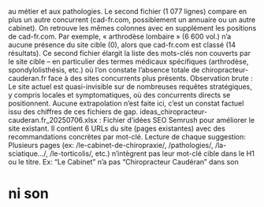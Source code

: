 au métier et aux pathologies. Le second fichier (1 077 lignes) compare en plus un autre concurrent (cad-fr.com, possiblement un annuaire ou un autre cabinet). On retrouve les mêmes colonnes avec en supplément les positions de cad-fr.com. Par exemple, « arthrodèse lombaire » (6 600 vol.) n’a aucune présence du site cible (0), alors que cad-fr.com est classé (14 résultats). Ce second fichier élargit la liste des mots-clés non couverts par le site cible – en particulier des termes médicaux spécifiques (arthrodèse, spondylolisthésis, etc.) où l’on constate l’absence totale de chiropracteur-cauderan.fr face à des sites concurrents plus présents. Observation brute : Le site actuel est quasi-invisible sur de nombreuses requêtes stratégiques, y compris locales et symptomatiques, où des concurrents directs se positionnent. Aucune extrapolation n’est faite ici, c’est un constat factuel issu des chiffres de ces fichiers de gap. ideas_chiropracteur-cauderan.fr_20250706.xlsx : Fichier d’idées SEO Semrush pour améliorer le site existant. Il contient 6 URLs du site (pages existantes) avec des recommandations concrètes par mot-clé. Lecture de chaque suggestion: Plusieurs pages (ex: /le-cabinet-de-chiropraxie/, /pathologies/, /la-sciatique.../, /le-torticolis/, etc.) n’intègrent pas leur mot-clé cible dans le H1 ou le titre. Ex: “Le Cabinet” n’a pas “Chiropracteur Caudéran” dans son <h1> ni son <title>. Semrush recommande donc d’ajouter le mot-clé cible dans le H1 et la balise title de ces pages. C’est un rappel que des optimisations on-page basiques sont manquantes. D’autres suggestions notent un contenu insuffisant en texte pour certaines pages comparé aux concurrents, ou au contraire une sur-optimisation (keyword répété trop de fois dans la page d’accueil). Importamment, Semrush propose d’acquérir des backlinks de certains domaines d’autorité locale. Par exemple : « Try to acquire backlinks from the following domains: annuairefrancais.fr, keskeces.com, radiologie-begles.fr, ... ». Cela indique que le profil de liens du site est perfectible, et qu’il existe des opportunités de liens locaux/sectoriels à exploiter. En somme, la lecture brute de ce fichier Ideas met en lumière des axes d’amélioration on-site (H1, title, contenu sémantique) et off-site (backlinks) pour le site actuel. Ces points seront à garder en mémoire pour les phases stratégiques ultérieures. (Aucune conclusion n’est encore tirée à ce stade, on se limite aux faits. Nous avons maintenant une vision claire des données disponibles : les mots-clés à cibler, les écarts concurrentiels, et l’état on-page/off-page du site actuel.) 📝 Phase 2 — Construction de l’Audit A0 Final Approfondi Objectif de la Phase 2: Élaborer un audit SEO complet (A0) en croisant les données brutes de la phase 1 avec les objectifs globaux du projet et du client. Le chiropracteur de Caudéran, Thomas Rubineau, vise à développer une stratégie SEO chirurgicale localement différenciante. D’après le Contexte général fourni, quatre grands objectifs SEO ont été définis pour le site : Attirer les patients par pathologie – Capter le trafic sur les requêtes symptomatiques majeures (ex: lombalgie, sciatique, hernie discale…) afin de drainer les patients souffrant de ces problèmes vers le cabinet. Cibler les profils sportifs – Se positionner sur des requêtes liant sport/prévention et chiropraxie (ex: “chiropracteur sport Bordeaux”) pour attirer les sportifs cherchant à améliorer leurs performances ou prévenir les blessures. Dominer les recherches locales “chiropracteur + Bordeaux” – Être le référent local sur Bordeaux Caudéran en chiropraxie, y compris via un Google Business Profile optimisé et des avis, de sorte que toute recherche locale aboutisse au site. Capter les requêtes concurrentes/alternatives – Ne pas laisser filer les utilisateurs qui cherchent des alternatives ou confondent avec d’autres professions (ex: requêtes du type “ostéopathe vs chiropracteur”), afin de les éduquer et potentiellement les convertir. En outre, l’archive insiste sur l’importance de l’expérience utilisateur (UX) et des performances techniques du site pour